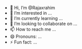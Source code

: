 - 👋 Hi, I’m @Rajaxrahim
- 👀 I’m interested in ...
- 🌱 I’m currently learning ...
- 💞️ I’m looking to collaborate on ...
- 📫 How to reach me ...
- 😄 Pronouns: ...
- ⚡ Fun fact: ...

<!---
Rajaxrahim/Rajaxrahim is a ✨ special ✨ repository because its `README.md` (this file) appears on your GitHub profile.
You can click the Preview link to take a look at your changes.
--->
